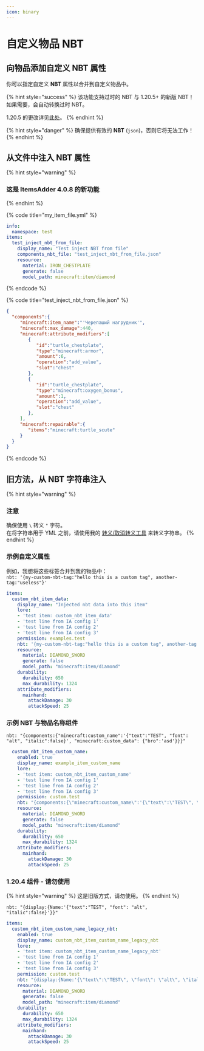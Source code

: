 ```yaml
---
icon: binary
---
```


# 自定义物品 NBT

## 向物品添加自定义 NBT 属性

你可以指定自定义 **NBT** 属性以合并到自定义物品中。

{% hint style="success" %}
该功能支持过时的 NBT 与 1.20.5+ 的新版 NBT！\
如果需要，会自动转换过时 NBT。

1.20.5 的更改详见[此处](https://www.minecraft.net/en-us/article/minecraft-java-edition-1-20-5)。
{% endhint %}

{% hint style="danger" %}
确保提供有效的 **NBT** (`json`)，否则它将无法工作！
{% endhint %}

## 从文件中注入 NBT 属性

{% hint style="warning" %}
### 这是 ItemsAdder 4.0.8 的新功能
{% endhint %}

{% code title="my_item_file.yml" %}
```yaml
info:
  namespace: test
items:
  test_inject_nbt_from_file:
    display_name: "Test inject NBT from file"
    components_nbt_file: "test_inject_nbt_from_file.json"
    resource:
      material: IRON_CHESTPLATE
      generate: false
      model_path: minecraft:item/diamond
```
{% endcode %}

{% code title="test_inject_nbt_from_file.json" %}
```json
{
  "components":{
     "minecraft:item_name":"'Черепаший нагрудник'",
     "minecraft:max_damage":440,
     "minecraft:attribute_modifiers":[
        {
           "id":"turtle_chestplate",
           "type":"minecraft:armor",
           "amount":6,
           "operation":"add_value",
           "slot":"chest"
        },
        {
           "id":"turtle_chestplate",
           "type":"minecraft:oxygen_bonus",
           "amount":1,
           "operation":"add_value",
           "slot":"chest"
        },
     ],
     "minecraft:repairable":{
        "items":"minecraft:turtle_scute"
     }
  }
}
```
{% endcode %}

## 旧方法，从 NBT 字符串注入

{% hint style="warning" %}
### 注意

确保使用 `\` 转义 `"` 字符。\
在将字符串用于 YML 之前，请使用我的 [转义/取消转义工具](https://escape-mc-components.lonedev.workers.dev/) 来转义字符串。
{% endhint %}

### 示例自定义属性

例如，我想将这些标签合并到我的物品中：\
`nbt: '{my-custom-nbt-tag:"hello this is a custom tag", another-tag:"useless"}'`

```yaml
items:
  custom_nbt_item_data:
    display_name: "Injected nbt data into this item"
    lore:
    - 'test item: custom_nbt_item_data'
    - 'test line from IA config 1'
    - 'test line from IA config 2'
    - 'test line from IA config 3'
    permission: examples.test
    nbt: '{my-custom-nbt-tag:"hello this is a custom tag", another-tag:"useless"}'
    resource:
      material: DIAMOND_SWORD
      generate: false
      model_path: "minecraft:item/diamond"
    durability:
      durability: 650
      max_durability: 1324
    attribute_modifiers:
      mainhand:
        attackDamage: 30
        attackSpeed: 25
```

### 示例 NBT 与物品名称组件

`nbt: "{components:{"minecraft:custom_name":'{"text":"TEST", "font": "alt", "italic":false}', "minecraft:custom_data": {"bro":'asd'}}}"`

```yaml
  custom_nbt_item_custom_name:
    enabled: true
    display_name: example_item_custom_name
    lore:
    - 'test item: custom_nbt_item_custom_name'
    - 'test line from IA config 1'
    - 'test line from IA config 2'
    - 'test line from IA config 3'
    permission: custom.test
    nbt: "{components:{\"minecraft:custom_name\":'{\"text\":\"TEST\", \"font\": \"alt\", \"italic\":false}', \"minecraft:custom_data\": {\"bro\":'asd'}}}"
    resource:
      material: DIAMOND_SWORD
      generate: false
      model_path: "minecraft:item/diamond"
    durability:
      durability: 650
      max_durability: 1324
    attribute_modifiers:
      mainhand:
        attackDamage: 30
        attackSpeed: 25
```

### 1.20.4 组件 - 请勿使用

{% hint style="warning" %}
这是旧版方式，请勿使用。
{% endhint %}

`nbt: "{display:{Name:'{"text":"TEST", "font": "alt", "italic":false}'}}"`

```yml
items:
  custom_nbt_item_custom_name_legacy_nbt:
    enabled: true
    display_name: custom_nbt_item_custom_name_legacy_nbt
    lore:
    - 'test item: custom_nbt_item_custom_name_legacy_nbt'
    - 'test line from IA config 1'
    - 'test line from IA config 2'
    - 'test line from IA config 3'
    permission: custom.test
    nbt: "{display:{Name:'{\"text\":\"TEST\", \"font\": \"alt\", \"italic\":false}'}}"
    resource:
      material: DIAMOND_SWORD
      generate: false
      model_path: "minecraft:item/diamond"
    durability:
      durability: 650
      max_durability: 1324
    attribute_modifiers:
      mainhand:
        attackDamage: 30
        attackSpeed: 25
```

